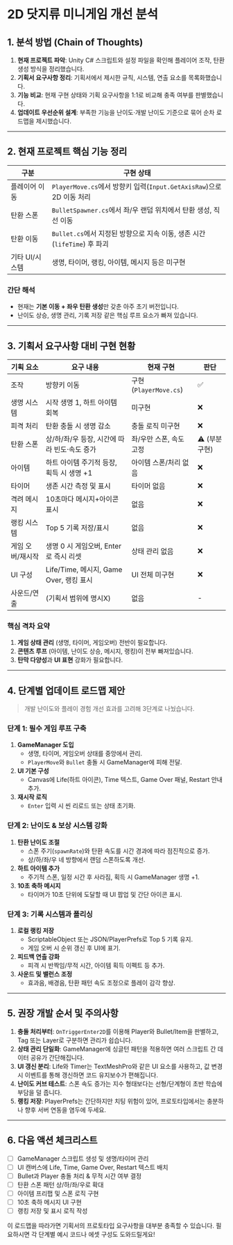 # 2D 닷지류 미니게임 개선 분석

## 1. 분석 방법 (Chain of Thoughts)
1. **현재 프로젝트 파악**: Unity C# 스크립트와 설정 파일을 확인해 플레이어 조작, 탄환 생성 방식을 정리했습니다.
2. **기획서 요구사항 정리**: 기획서에서 제시한 규칙, 시스템, 연출 요소를 목록화했습니다.
3. **기능 비교**: 현재 구현 상태와 기획 요구사항을 1:1로 비교해 충족 여부를 판별했습니다.
4. **업데이트 우선순위 설계**: 부족한 기능을 난이도·개발 난이도 기준으로 묶어 순차 로드맵을 제시했습니다.

---

## 2. 현재 프로젝트 핵심 기능 정리
| 구분 | 구현 상태 |
| --- | --- |
| 플레이어 이동 | `PlayerMove.cs`에서 방향키 입력(`Input.GetAxisRaw`)으로 2D 이동 처리 |
| 탄환 스폰 | `BulletSpawner.cs`에서 좌/우 랜덤 위치에서 탄환 생성, 직선 이동 |
| 탄환 이동 | `Bullet.cs`에서 지정된 방향으로 지속 이동, 생존 시간(`lifeTime`) 후 파괴 |
| 기타 UI/시스템 | 생명, 타이머, 랭킹, 아이템, 메시지 등은 미구현 |

### 간단 해석
* 현재는 **기본 이동 + 좌우 탄환 생성**만 갖춘 아주 초기 버전입니다.
* 난이도 상승, 생명 관리, 기록 저장 같은 핵심 루프 요소가 빠져 있습니다.

---

## 3. 기획서 요구사항 대비 구현 현황
| 기획 요소 | 요구 내용 | 현재 구현 | 판단 |
| --- | --- | --- | --- |
| 조작 | 방향키 이동 | 구현 (`PlayerMove.cs`) | ✅ |
| 생명 시스템 | 시작 생명 1, 하트 아이템 회복 | 미구현 | ❌ |
| 피격 처리 | 탄환 충돌 시 생명 감소 | 충돌 로직 미구현 | ❌ |
| 탄환 스폰 | 상/하/좌/우 등장, 시간에 따라 빈도·속도 증가 | 좌/우만 스폰, 속도 고정 | ⚠️ (부분 구현) |
| 아이템 | 하트 아이템 주기적 등장, 획득 시 생명 +1 | 아이템 스폰/처리 없음 | ❌ |
| 타이머 | 생존 시간 측정 및 표시 | 타이머 없음 | ❌ |
| 격려 메시지 | 10초마다 메시지+아이콘 표시 | 없음 | ❌ |
| 랭킹 시스템 | Top 5 기록 저장/표시 | 없음 | ❌ |
| 게임 오버/재시작 | 생명 0 시 게임오버, Enter로 즉시 리셋 | 상태 관리 없음 | ❌ |
| UI 구성 | Life/Time, 메시지, Game Over, 랭킹 표시 | UI 전체 미구현 | ❌ |
| 사운드/연출 | (기획서 범위에 명시X) | 없음 | - |

### 핵심 격차 요약
1. **게임 상태 관리** (생명, 타이머, 게임오버) 전반이 필요합니다.
2. **콘텐츠 루프** (아이템, 난이도 상승, 메시지, 랭킹)이 전부 빠져있습니다.
3. **탄막 다양성**과 **UI 표현** 강화가 필요합니다.

---

## 4. 단계별 업데이트 로드맵 제안
> 개발 난이도와 플레이 경험 개선 효과를 고려해 3단계로 나눴습니다.

### 단계 1: 필수 게임 루프 구축
1. **GameManager 도입**
   * 생명, 타이머, 게임오버 상태를 중앙에서 관리.
   * `PlayerMove`와 `Bullet` 충돌 시 GameManager에 피해 전달.
2. **UI 기본 구성**
   * Canvas에 Life(하트 아이콘), Time 텍스트, Game Over 패널, Restart 안내 추가.
3. **재시작 로직**
   * `Enter` 입력 시 씬 리로드 또는 상태 초기화.

### 단계 2: 난이도 & 보상 시스템 강화
1. **탄환 난이도 조절**
   * 스폰 주기(`spawnRate`)와 탄환 속도를 시간 경과에 따라 점진적으로 증가.
   * 상/하/좌/우 네 방향에서 랜덤 스폰하도록 개선.
2. **하트 아이템 추가**
   * 주기적 스폰, 일정 시간 후 사라짐, 획득 시 GameManager 생명 +1.
3. **10초 축하 메시지**
   * 타이머가 10초 단위에 도달할 때 UI 팝업 및 간단 아이콘 표시.

### 단계 3: 기록 시스템과 폴리싱
1. **로컬 랭킹 저장**
   * ScriptableObject 또는 JSON/PlayerPrefs로 Top 5 기록 유지.
   * 게임 오버 시 순위 갱신 후 UI에 표기.
2. **피드백 연출 강화**
   * 피격 시 반짝임/무적 시간, 아이템 획득 이펙트 등 추가.
3. **사운드 및 밸런스 조정**
   * 효과음, 배경음, 탄환 패턴 속도 조정으로 플레이 감각 향상.

---

## 5. 권장 개발 순서 및 주의사항
1. **충돌 처리부터**: `OnTriggerEnter2D`를 이용해 Player와 Bullet/Item을 판별하고, Tag 또는 Layer로 구분하면 관리가 쉽습니다.
2. **상태 관리 단일화**: GameManager에 싱글턴 패턴을 적용하면 여러 스크립트 간 데이터 공유가 간단해집니다.
3. **UI 갱신 분리**: Life와 Timer는 TextMeshPro와 같은 UI 요소를 사용하고, 값 변경 시 이벤트를 통해 갱신하면 코드 유지보수가 편해집니다.
4. **난이도 커브 테스트**: 스폰 속도 증가는 지수 형태보다는 선형/단계형이 초반 학습에 부담을 덜 줍니다.
5. **랭킹 저장**: PlayerPrefs는 간단하지만 치팅 위험이 있어, 프로토타입에서는 충분하나 향후 서버 연동을 염두에 두세요.

---

## 6. 다음 액션 체크리스트
- [ ] GameManager 스크립트 생성 및 생명/타이머 관리
- [ ] UI 캔버스에 Life, Time, Game Over, Restart 텍스트 배치
- [ ] Bullet과 Player 충돌 처리 & 무적 시간 여부 결정
- [ ] 탄환 스폰 패턴 상/하/좌/우로 확대
- [ ] 아이템 프리팹 및 스폰 로직 구현
- [ ] 10초 축하 메시지 UI 구현
- [ ] 랭킹 저장 및 표시 로직 작성

이 로드맵을 따라가면 기획서의 프로토타입 요구사항을 대부분 충족할 수 있습니다. 필요하시면 각 단계별 예시 코드나 에셋 구성도 도와드릴게요!
